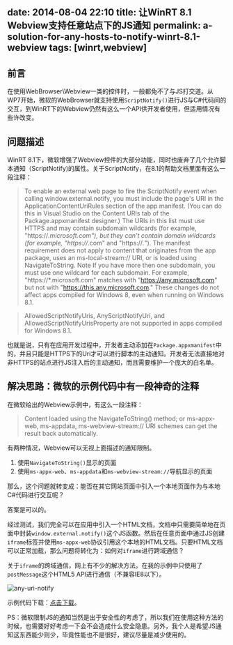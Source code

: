 date: 2014-08-04 22:10
title: 让WinRT 8.1 Webview支持任意站点下的JS通知
permalink: a-solution-for-any-hosts-to-notify-winrt-8.1-webview
tags: [winrt,webview]
---

## 前言

在使用WebBrowser\Webview一类的控件时，一般都免不了与JS打交道。从WP7开始，微软的WebBrowser就支持使用`ScriptNotify()`进行JS与C#代码间的交互，到WinRT下的Webview仍然有这么一个API供开发者使用，但适用情况有些许改变。

## 问题描述

WinRT 8.1下，微软增强了Webview控件的大部分功能，同时也废弃了几个允许脚本通知（ScriptNotify)的属性。关于ScriptNotify，在8.1的帮助文档里面有这么一段注释：

> To enable an external web page to fire the ScriptNotify event when calling window.external.notify, you must include the page's URI in the ApplicationContentUriRules section of the app manifest. (You can do this in Visual Studio on the Content URIs tab of the Package.appxmanifest designer.) The URIs in this list must use HTTPS and may contain subdomain wildcards (for example, "https://*.microsoft.com"), but they can't contain domain wildcards (for example, "https://*.com" and "https://*.*"). The manifest requirement does not apply to content that originates from the app package, uses an ms-local-stream:// URI, or is loaded using NavigateToString.
Note  If you have more then one subdomain, you must use one wildcard for each subdomain. For example, "https://*.microsoft.com" matches with "https://any.microsoft.com" but not with "https://this.any.microsoft.com."
These changes do not affect apps compiled for Windows 8, even when running on Windows 8.1.

> AllowedScriptNotifyUris, AnyScriptNotifyUri, and AllowedScriptNotifyUrisProperty are not supported in apps compiled for Windows 8.1.

也就是说，只有在应用开发过程中，开发者主动添加在`Package.appxmanifest`中的，并且只能是HTTPS下的Uri才可以进行脚本的主动通知。开发者无法直接地对非HTTPS的站点进行JS注入后的主动通知，而且需要维护一个庞大的白名单。

## 解决思路：微软的示例代码中有一段神奇的注释

在微软给出的Webview示例中，有这么一段注释：

> Content loaded using the NavigateToString() method; or ms-appx-web, ms-appdata, ms-webview-stream:// URI schemes can get the result back automatically. 

有两种情况，Webview可以无视上面描述的通知限制。

1. 使用`NavigateToString()`显示的页面
2. 使用`ms-appx-web`、`ms-appdata`和`ms-webview-stream://`导航显示的页面

那么，这个问题就转变成：能否在其它网站页面中引入一个本地页面作为与本地C#代码进行交互呢？

答案是可以的。

经过测试，我们完全可以在应用中引入一个HTML文档，文档中只需要简单地在页面中封装`window.external.notify()`这个JS函数。然后在任意页面中通过JS创建`iframe`标签并使用`ms-appx-web`协议引用这个本地的HTML文档。只要HTML文档可以正常加载，那么问题将转化为：如何对`iframe`进行跨域通信？

关于`iframe`的跨域通信，网上有不少的解决方法。在我的示例中只使用了`postMessage`这个HTML5 API进行通信（不兼容IE8以下）。

![any-uri-notify](https://xbyjdw.bn1.livefilestore.com/y2pB5LW1JARe7w32dZ04XD6eijpeYMoYH9g8tKZKnIoJib-7W5OVK8B5ypBVHG6A0zjIMoYqIanjg6fBOXg86IIro4UTz_isP0gsXvEaF_L9C4/any-uri-notify.png?psid=1)

示例代码下载：[点击下载](https://www.dropbox.com/s/tv2sq7qt9ybuopz/Control_WebView.zip)。

PS：微软限制JS的通知当然是出于安全性的考虑了，所以我们在使用这种方法的时候，也需要好好考虑一下会不会造成什么安全隐患。另外，我个人是希望JS通知这东西能少则少，毕竟性能也不是很好，建议尽量是减少使用的。